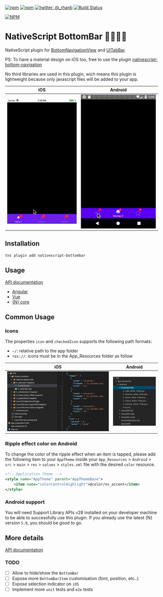 [![npm](https://img.shields.io/npm/v/nativescript-bottombar.svg)](https://www.npmjs.com/package/nativescript-bottombar)
[![npm](https://img.shields.io/npm/dt/nativescript-bottombar.svg?label=npm%20downloads)](https://www.npmjs.com/package/nativescript-bottombar)
[![twitter: @_rhanb](https://img.shields.io/badge/twitter-%40rhanb-2F98C1.svg)](https://twitter.com/_rhanb)
[![Build Status](https://travis-ci.org/rhanb/nativescript-bottombar.svg?branch=4.0-rc)](https://travis-ci.org/rhanb/nativescript-bottombar)

[![NPM](https://nodei.co/npm/nativescript-bottombar.png?downloads=true&downloadRank=true&stars=true)](https://nodei.co/npm/nativescript-bottombar/)

# NativeScript BottomBar :beers::fire::fr:


NativeScript plugin for [BottomNavigationView](https://github.com/aurelhubert/ahbottomnavigation) and [UITabBar](https://developer.apple.com/documentation/uikit/uitabbar).

PS: To have a material design on iOS too, free to use the plugin [nativescript-bottom-navigation](https://github.com/henrychavez/nativescript-bottom-navigation/)

No third libraries are used in this plugin, wich means this plugin is lightweight because only javascript files will be added to your app.

 iOS    |  Android
-------- | ---------
![iOS](/src/screenshots/showcase.ios.gif) | ![Android](/src/screenshots/showcase.android.gif)

## Installation

`tns plugin add nativescript-bottombar`

## Usage

[API documentation](/API_DOCUMENTATION.md)

- [Angular](/demo-ng/README.md)
- [Vue](/demo-vue/README.md)
- [{N} core](/demo/README.md)

## Common Usage

### Icons

The properties `icon` and `checkedIcon` supports the following path formats:

- `~/`: relative path to the app folder
- `res://`: icons must be in the App_Resources folder as follow


|                     iOS                     | Android                                             |
|:-------------------------------------------:|-----------------------------------------------------|
| ![iOS](/src/screenshots/ressources.ios.png) | ![Android](/src/screenshots/ressources.android.png) |

### Ripple effect color on Android

To change the color of the ripple effect when an item is tapped, please add the following item to your `AppTheme` inside your `App_Resources` > `Android` > `src` > `main` > `res` > `values` > `styles.xml` file with the desired `color` resource.

```XML
<!-- Application theme -->
<style name="AppTheme" parent="AppThemeBase">
    <item name="colorControlHighlight">@color/ns_accent</item>
</style>
```

### Android support

You will need Support Library APIs v28 installed on your developer machine to be able to successfully use this plugin. If you already use the latest {N} version `5.0`, you should be good to go.

## More details

[API documentation](/API_DOCUMENTATION.md)

### TODO

- [ ] Allow to hide/show the `BottomBar`
- [ ] Expose more `BottomBarItem` customisation (font, position, etc..)
- [ ] Expose selection indicator on `iOS`
- [ ] Implement more `unit` tests and `e2e` tests
